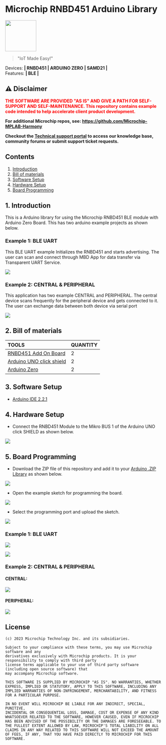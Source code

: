 # Microchip RNBD451 Arduino Library


<img src="docs/IoT-Made-Easy-Logo.png" width=100>


> "IoT Made Easy!" 

Devices: **| RNBD451 | ARDUINO ZERO | SAMD21 |**<br>
Features: **| BLE |**


## ⚠ Disclaimer

<p><span style="color:red"><b>
THE SOFTWARE ARE PROVIDED "AS IS" AND GIVE A PATH FOR SELF-SUPPORT AND SELF-MAINTENANCE. This repository contains example code intended to help accelerate client product development. </br>

For additional Microchip repos, see: <a href="https://github.com/Microchip-MPLAB-Harmony" target="_blank">https://github.com/Microchip-MPLAB-Harmony</a>

Checkout the <a href="https://microchipsupport.force.com/s/" target="_blank">Technical support portal</a> to access our knowledge base, community forums or submit support ticket requests.
</span></p></b>

## Contents

1. [Introduction](#step1)
1. [Bill of materials](#step2)
1. [Software Setup](#step3)
1. [Hardware Setup](#step4)
1. [Board Programming](#step5)


## 1. Introduction<a name="step1">

This is a Arduino library for using the Microchip RNBD451 BLE module with Arduino Zero Board. This has two arduino example projects as shown below.

### Example 1: BLE UART

This BLE UART example Initializes the RNBD451 and starts advertising. The user can scan and connect through MBD App for data transfer via Transparent UART Service.

![](docs/rnbd1.png)

### Example 2: CENTRAL & PERIPHERAL

This application has two example CENTRAL and PERIPHERAL. The central device scans frequently for the peripheral device and gets connected to it. The user can exchange data between both device via serial port 

![](docs/rnbd2.png)

## 2. Bill of materials<a name="step2">

| TOOLS | QUANTITY |
| :- | :- |
| [RNBD451 Add On Board](https://www.microchip.com/en-us/development-tool/ev25f14a#:~:text=The%20RNBD451%20Add%20On%20Board,%E2%84%A2%20Add%20On%20Bus%20Standard.) | 2 |
| [Arduino UNO click shield](https://www.mikroe.com/arduino-uno-click-shield) | 2 |
| [Arduino Zero](https://store-usa.arduino.cc/products/arduino-zero) | 2 |

## 3. Software Setup<a name="step3">

- [Arduino IDE 2.2.1](https://www.arduino.cc/en/software)

## 4. Hardware Setup<a name="step4">

- Connect the RNBD451 Module to the Mikro BUS 1 of the Arduino UNO click SHIELD as shown below.

![](docs/hardware.png)

## 5. Board Programming<a name="step5">

- Download the ZIP file of this repository and add it to your [Arduino .ZIP Library](https://docs.arduino.cc/software/ide-v1/tutorials/installing-libraries#importing-a-zip-library) as shown below.

![](docs/zip.png)

- Open the example sketch for programming the board.

![](docs/eg.png)

- Select the programming port and upload the sketch.

![](docs/port.png)

### Example 1: BLE UART

![](docs/BLE_UART.png)

![](docs/EG_1.gif)

### Example 2: CENTRAL & PERIPHERAL

#### CENTRAL:

![](docs/CENTRAL_TT.png)

#### PERIPHERAL:

![](docs/PERIPHERAL_TT.png)

## License

	(c) 2023 Microchip Technology Inc. and its subsidiaries. 
    
    Subject to your compliance with these terms, you may use Microchip software and any 
    derivatives exclusively with Microchip products. It is your responsibility to comply with third party 
    license terms applicable to your use of third party software (including open source software) that 
    may accompany Microchip software.
    
    THIS SOFTWARE IS SUPPLIED BY MICROCHIP "AS IS". NO WARRANTIES, WHETHER 
    EXPRESS, IMPLIED OR STATUTORY, APPLY TO THIS SOFTWARE, INCLUDING ANY 
    IMPLIED WARRANTIES OF NON-INFRINGEMENT, MERCHANTABILITY, AND FITNESS 
    FOR A PARTICULAR PURPOSE.
    
    IN NO EVENT WILL MICROCHIP BE LIABLE FOR ANY INDIRECT, SPECIAL, PUNITIVE, 
    INCIDENTAL OR CONSEQUENTIAL LOSS, DAMAGE, COST OR EXPENSE OF ANY KIND 
    WHATSOEVER RELATED TO THE SOFTWARE, HOWEVER CAUSED, EVEN IF MICROCHIP 
    HAS BEEN ADVISED OF THE POSSIBILITY OR THE DAMAGES ARE FORESEEABLE. TO 
    THE FULLEST EXTENT ALLOWED BY LAW, MICROCHIP'S TOTAL LIABILITY ON ALL 
    CLAIMS IN ANY WAY RELATED TO THIS SOFTWARE WILL NOT EXCEED THE AMOUNT 
    OF FEES, IF ANY, THAT YOU HAVE PAID DIRECTLY TO MICROCHIP FOR THIS 
    SOFTWARE.

